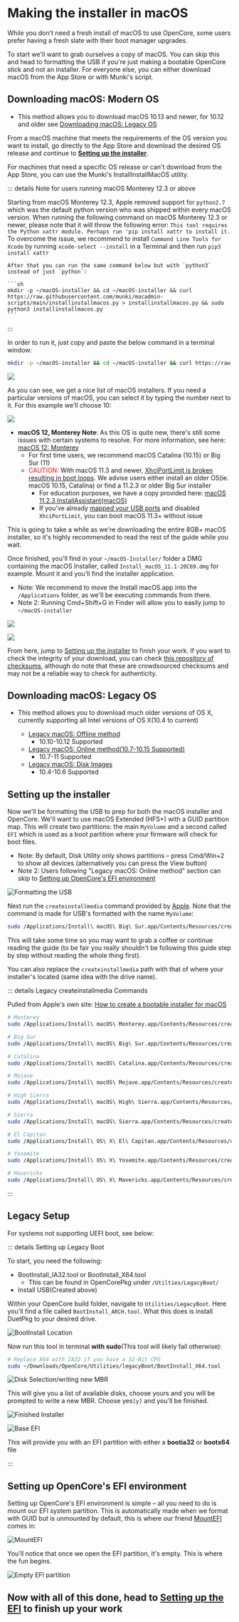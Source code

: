 
# Making the installer in macOS

While you don't need a fresh install of macOS to use OpenCore, some users prefer having a fresh slate with their boot manager upgrades.

To start we'll want to grab ourselves a copy of macOS. You can skip this and head to formatting the USB if you're just making a bootable OpenCore stick and not an installer. For everyone else, you can either download macOS from the App Store or with Munki's script.

## Downloading macOS: Modern OS

* This method allows you to download macOS 10.13 and newer, for 10.12 and older see [Downloading macOS: Legacy OS](#downloading-macos-legacy-os)

From a macOS machine that meets the requirements of the OS version you want to install, go directly to the App Store and download the desired OS release and continue to [**Setting up the installer**](#setting-up-the-installer).

For machines that need a specific OS release or can't download from the App Store, you can use the Munki's InstallInstallMacOS utility.

::: details Note for users running macOS Monterey 12.3 or above

 Starting from macOS Monterey 12.3, Apple removed support for `python2.7` which was the default python version who was shipped within every macOS version. When running the following command on macOS Monterey 12.3 or newer, please note that it will throw the following error: 
    ```
    This tool requires the Python xattr module. Perhaps run 'pip install xattr to install it.
    ```
    To overcome the issue, we recommend to install `Command Line Tools for Xcode` by running `xcode-select --install` in a Terminal and then run `pip3 install xattr`

    After that you can run the same command below but with `python3` instead of just `python`:

    ```sh
    mkdir -p ~/macOS-installer && cd ~/macOS-installer && curl https://raw.githubusercontent.com/munki/macadmin-scripts/main/installinstallmacos.py > installinstallmacos.py && sudo python3 installinstallmacos.py
    ```
:::

In order to run it, just copy and paste the below command in a terminal window:

```sh
mkdir -p ~/macOS-installer && cd ~/macOS-installer && curl https://raw.githubusercontent.com/munki/macadmin-scripts/main/installinstallmacos.py > installinstallmacos.py && sudo python installinstallmacos.py
```

![](../images/installer-guide/mac-install-md/munki.png)

As you can see, we get a nice list of macOS installers. If you need a particular versions of macOS, you can select it by typing the number next to it. For this example we'll choose 10:

![](../images/installer-guide/mac-install-md/munki-process.png)

* **macOS 12, Monterey Note**: As this OS is quite new, there's still some issues with certain systems to resolve. For more information, see here: [macOS 12: Monterey](../extras/monterey.md)
  * For first time users, we recommend macOS Catalina (10.15) or Big Sur (11)
  * <span style="color:red"> CAUTION: </span> With macOS 11.3 and newer, [XhciPortLimit is broken resulting in boot loops](https://github.com/dortania/bugtracker/issues/162). We advise users either install an older OS(ie. macOS 10.15, Catalina) or find a 11.2.3 or older Big Sur installer
    * For education purposes, we have a copy provided here: [macOS 11.2.3 InstallAssistant(macOS)](https://archive.org/details/install-mac-os-11.2.3-20-d-91)
    * If you've already [mapped your USB ports](https://dortania.github.io/OpenCore-Post-Install/usb/) and disabled `XhciPortLimit`, you can boot macOS 11.3+ without issue

This is going to take a while as we're downloading the entire 8GB+ macOS installer, so it's highly recommended to read the rest of the guide while you wait.

Once finished, you'll find in your `~/macOS-Installer/` folder a DMG containing the macOS Installer, called `Install_macOS_11.1-20C69.dmg` for example. Mount it and you'll find the installer application.

* Note: We recommend to move the Install macOS.app into the `/Applications` folder, as we'll be executing commands from there.
* Note 2: Running Cmd+Shift+G in Finder will allow you to easily jump to `~/macOS-installer`

![](../images/installer-guide/mac-install-md/munki-done.png)

![](../images/installer-guide/mac-install-md/munki-dmg.png)

From here, jump to [Setting up the installer](#setting-up-the-installer) to finish your work. If you want to check the integrity of your download, you can check [this repository of checksums](https://github.com/notpeter/apple-installer-checksums), although do note that these are crowdsourced checksums and may not be a reliable way to check for authenticity.

## Downloading macOS: Legacy OS

* This method allows you to download much older versions of OS X, currently supporting all Intel versions of OS X(10.4 to current)

  * [Legacy macOS: Offline method](./mac-install-pkg.md)
    * 10.10-10.12 Supported
  * [Legacy macOS: Online method(10.7-10.15 Supported)](./mac-install-recovery.md)
    * 10.7-11 Supported
  * [Legacy macOS: Disk Images](./mac-install-dmg.md)
    * 10.4-10.6 Supported

## Setting up the installer

Now we'll be formatting the USB to prep for both the macOS installer and OpenCore. We'll want to use macOS Extended (HFS+) with a GUID partition map. This will create two partitions: the main `MyVolume` and a second called `EFI` which is used as a boot partition where your firmware will check for boot files.

* Note: By default, Disk Utility only shows partitions – press Cmd/Win+2 to show all devices (alternatively you can press the View button)
* Note 2: Users following "Legacy macOS: Online method" section can skip to [Setting up OpenCore's EFI environment](#setting-up-opencore-s-efi-environment)

![Formatting the USB](../images/installer-guide/mac-install-md/format-usb.png)

Next run the `createinstallmedia` command provided by [Apple](https://support.apple.com/en-us/HT201372). Note that the command is made for USB's formatted with the name `MyVolume`:

```sh
sudo /Applications/Install\ macOS\ Big\ Sur.app/Contents/Resources/createinstallmedia --volume /Volumes/MyVolume
```

This will take some time so you may want to grab a coffee or continue reading the guide (to be fair you really shouldn't be following this guide step by step without reading the whole thing first).

You can also replace the `createinstallmedia` path with that of where your installer's located (same idea with the drive name).

::: details Legacy createinstallmedia Commands

Pulled from Apple's own site: [How to create a bootable installer for macOS](https://support.apple.com/en-us/HT201372)

```sh
# Monterey
sudo /Applications/Install\ macOS\ Monterey.app/Contents/Resources/createinstallmedia --volume /Volumes/MyVolume

# Big Sur
sudo /Applications/Install\ macOS\ Big\ Sur.app/Contents/Resources/createinstallmedia --volume /Volumes/MyVolume

# Catalina
sudo /Applications/Install\ macOS\ Catalina.app/Contents/Resources/createinstallmedia --volume /Volumes/MyVolume

# Mojave
sudo /Applications/Install\ macOS\ Mojave.app/Contents/Resources/createinstallmedia --volume /Volumes/MyVolume

# High Sierra
sudo /Applications/Install\ macOS\ High\ Sierra.app/Contents/Resources/createinstallmedia --volume /Volumes/MyVolume

# Sierra
sudo /Applications/Install\ macOS\ Sierra.app/Contents/Resources/createinstallmedia --volume /Volumes/MyVolume --applicationpath /Applications/Install\ macOS\ Sierra.app

# El Capitan
sudo /Applications/Install\ OS\ X\ El\ Capitan.app/Contents/Resources/createinstallmedia --volume /Volumes/MyVolume --applicationpath /Applications/Install\ OS\ X\ El\ Capitan.app

# Yosemite
sudo /Applications/Install\ OS\ X\ Yosemite.app/Contents/Resources/createinstallmedia --volume /Volumes/MyVolume --applicationpath /Applications/Install\ OS\ X\ Yosemite.app

# Mavericks
sudo /Applications/Install\ OS\ X\ Mavericks.app/Contents/Resources/createinstallmedia --volume /Volumes/MyVolume --applicationpath /Applications/Install\ OS\ X\ Mavericks.app --nointeraction
```

:::

## Legacy Setup

For systems not supporting UEFI boot, see below:

::: details Setting up Legacy Boot

To start, you need the following:

* BootInstall_IA32.tool or BootInstall_X64.tool
  * This can be found in OpenCorePkg under `/Utilties/LegacyBoot/`
* Install USB(Created above)

Within your OpenCore build folder, navigate to `Utilities/LegacyBoot`. Here you'll find a file called `BootInstall_ARCH.tool`. What this does is install DuetPkg to your desired drive.

![BootInstall Location](../images/extras/legacy-md/download.png)

Now run this tool in terminal **with sudo**(This tool will likely fail otherwise):

```sh
# Replace X64 with IA32 if you have a 32-Bit CPU
sudo ~/Downloads/OpenCore/Utilities/legacyBoot/BootInstall_X64.tool
```

![Disk Selection/writing new MBR](../images/extras/legacy-md/boot-disk.png)

This will give you a list of available disks, choose yours and you will be prompted to write a new MBR. Choose yes`[y]` and you'll be finished.

![Finished Installer](../images/extras/legacy-md/boot-done.png)

![Base EFI](../images/extras/legacy-md/efi-base.png)

This will provide you with an EFI partition with either a **bootia32** or **bootx64** file

:::

## Setting up OpenCore's EFI environment

Setting up OpenCore's EFI environment is simple – all you need to do is mount our EFI system partition. This is automatically made when we format with GUID but is unmounted by default, this is where our friend [MountEFI](https://github.com/corpnewt/MountEFI) comes in:

![MountEFI](../images/installer-guide/mac-install-md/mount-efi-usb.png)

You'll notice that once we open the EFI partition, it's empty. This is where the fun begins.

![Empty EFI partition](../images/installer-guide/mac-install-md/base-efi.png)

## Now with all of this done, head to [Setting up the EFI](./opencore-efi.md) to finish up your work
